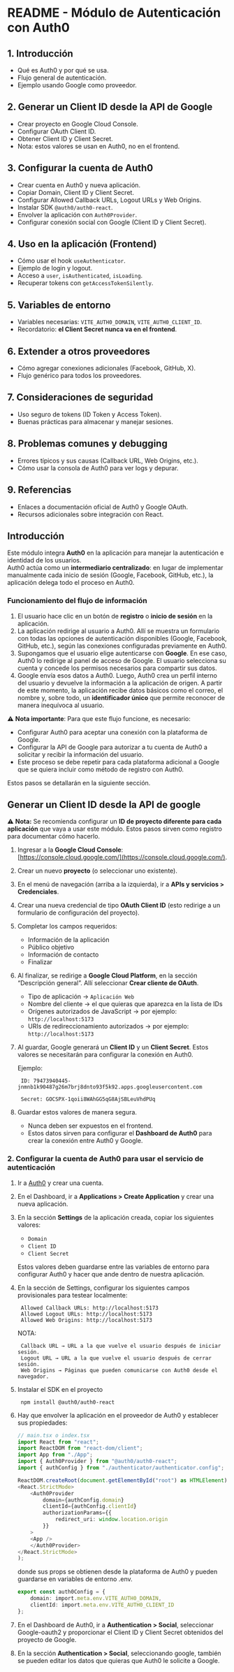 # README - Módulo de Autenticación con Auth0

## 1. Introducción
- Qué es Auth0 y por qué se usa.  
- Flujo general de autenticación.  
- Ejemplo usando Google como proveedor.  

## 2. Generar un Client ID desde la API de Google
- Crear proyecto en Google Cloud Console.  
- Configurar OAuth Client ID.  
- Obtener Client ID y Client Secret.  
- Nota: estos valores se usan en Auth0, no en el frontend.  

## 3. Configurar la cuenta de Auth0
- Crear cuenta en Auth0 y nueva aplicación.  
- Copiar Domain, Client ID y Client Secret.  
- Configurar Allowed Callback URLs, Logout URLs y Web Origins.  
- Instalar SDK `@auth0/auth0-react`.  
- Envolver la aplicación con `Auth0Provider`.  
- Configurar conexión social con Google (Client ID y Client Secret).

## 4. Uso en la aplicación (Frontend)
- Cómo usar el hook `useAuthenticator`.  
- Ejemplo de login y logout.  
- Acceso a `user`, `isAuthenticated`, `isLoading`.  
- Recuperar tokens con `getAccessTokenSilently`.  

## 5. Variables de entorno
- Variables necesarias: `VITE_AUTH0_DOMAIN`, `VITE_AUTH0_CLIENT_ID`.  
- Recordatorio: **el Client Secret nunca va en el frontend**.  

## 6. Extender a otros proveedores
- Cómo agregar conexiones adicionales (Facebook, GitHub, X).  
- Flujo genérico para todos los proveedores.  

## 7. Consideraciones de seguridad
- Uso seguro de tokens (ID Token y Access Token).  
- Buenas prácticas para almacenar y manejar sesiones.  

## 8. Problemas comunes y debugging
- Errores típicos y sus causas (Callback URL, Web Origins, etc.).  
- Cómo usar la consola de Auth0 para ver logs y depurar.  

## 9. Referencias
- Enlaces a documentación oficial de Auth0 y Google OAuth.  
- Recursos adicionales sobre integración con React.



## Introducción
Este módulo integra **Auth0** en la aplicación para manejar la autenticación e identidad de los usuarios.  
Auth0 actúa como un **intermediario centralizado**: en lugar de implementar manualmente cada inicio de sesión (Google, Facebook, GitHub, etc.), la aplicación delega todo el proceso en Auth0.  


### Funcionamiento del flujo de información
1. El usuario hace clic en un botón de **registro** o **inicio de sesión** en la aplicación.  
2. La aplicación redirige al usuario a Auth0. Allí se muestra un formulario con todas las opciones de autenticación disponibles (Google, Facebook, GitHub, etc.), según las conexiones configuradas previamente en Auth0.  
3. Supongamos que el usuario elige autenticarse con **Google**. En ese caso, Auth0 lo redirige al panel de acceso de Google. El usuario selecciona su cuenta y concede los permisos necesarios para compartir sus datos.  
4. Google envía esos datos a Auth0. Luego, Auth0 crea un perfil interno del usuario y devuelve la información a la aplicación de origen. A partir de este momento, la aplicación recibe datos básicos como el correo, el nombre y, sobre todo, un **identificador único** que permite reconocer de manera inequívoca al usuario.  


⚠️ **Nota importante**: Para que este flujo funcione, es necesario:  
- Configurar Auth0 para aceptar una conexión con la plataforma de Google.  
- Configurar la API de Google para autorizar a tu cuenta de Auth0 a solicitar y recibir la información del usuario.  
- Este proceso se debe repetir para cada plataforma adicional a Google que se quiera incluir como método de registro con Auth0.


Estos pasos se detallarán en la siguiente sección.

## Generar un Client ID desde la API de google

⚠️ **Nota:** Se recomienda configurar un **ID de proyecto diferente para cada aplicación** que vaya a usar este módulo. Estos pasos sirven como registro para documentar cómo hacerlo.

1. Ingresar a la **Google Cloud Console**: [https://console.cloud.google.com/](https://console.cloud.google.com/).  
2. Crear un nuevo **proyecto** (o seleccionar uno existente).  
3. En el menú de navegación (arriba a la izquierda), ir a **APIs y servicios > Credenciales**.  
4. Crear una nueva credencial de tipo **OAuth Client ID** (esto redirige a un formulario de configuración del proyecto).  
5. Completar los campos requeridos:  
   - Información de la aplicación  
   - Público objetivo  
   - Información de contacto  
   - Finalizar  
6. Al finalizar, se redirige a **Google Cloud Platform**, en la sección “Descripción general”. Allí seleccionar **Crear cliente de OAuth**.  
   - Tipo de aplicación → `Aplicación Web`  
   - Nombre del cliente → el que quieras que aparezca en la lista de IDs  
   - Orígenes autorizados de JavaScript → por ejemplo: `http://localhost:5173`  
   - URIs de redireccionamiento autorizados → por ejemplo: `http://localhost:5173`  
7. Al guardar, Google generará un **Client ID** y un **Client Secret**. Estos valores se necesitarán para configurar la conexión en Auth0.  

    Ejemplo:
      
        ID: 79473940445-jnmnb1k90487g26m7brj8dnto93f5k92.apps.googleusercontent.com

        Secret: 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


8. Guardar estos valores de manera segura.  
   - Nunca deben ser expuestos en el frontend.  
   - Estos datos sirven para configurar el **Dashboard de Auth0** para crear la conexión entre Auth0 y Google.  

### 2. Configurar la cuenta de Auth0 para usar el servicio de autenticación

1. Ir a [Auth0](https://auth0.com/) y crear una cuenta.  
2. En el Dashboard, ir a **Applications > Create Application** y crear una nueva aplicación.  
3. En la sección **Settings** de la aplicación creada, copiar los siguientes valores:  
   - `Domain`  
   - `Client ID`  
   - `Client Secret`  

    Estos valores deben guardarse entre las variables de entorno para configurar Auth0 y hacer que ande dentro de nuestra aplicación.

4. En la sección de Settings, configurar los siguientes campos provisionales para testear localmente:  

        Allowed Callback URLs: http://localhost:5173
        Allowed Logout URLs: http://localhost:5173
        Allowed Web Origins: http://localhost:5173

    NOTA:

        Callback URL → URL a la que vuelve el usuario después de iniciar sesión.  
        Logout URL → URL a la que vuelve el usuario después de cerrar sesión.  
        Web Origins → Páginas que pueden comunicarse con Auth0 desde el navegador.  

5. Instalar el SDK en el proyecto

        npm install @auth0/auth0-react
        
6. Hay que envolver la aplicación en el proveedor de Auth0 y establecer sus propiedades:

    ```ts
    // main.tsx o index.tsx
    import React from "react";
    import ReactDOM from "react-dom/client";
    import App from "./App";
    import { Auth0Provider } from "@auth0/auth0-react";
    import { authConfig } from "./authenticator/authenticator.config";

    ReactDOM.createRoot(document.getElementById("root") as HTMLElement).render(
    <React.StrictMode>
        <Auth0Provider
            domain={authConfig.domain}
            clientId={authConfig.clientId}
            authorizationParams={{
                redirect_uri: window.location.origin
            }}
        >
        <App />
        </Auth0Provider>
    </React.StrictMode>
    );

    ```

    donde sus props se obtienen desde la plataforma de Auth0 y pueden guardarse en variables de entorno .env.

    ```ts
    export const auth0Config = {
        domain: import.meta.env.VITE_AUTH0_DOMAIN,
        clientId: import.meta.env.VITE_AUTH0_CLIENT_ID
    };
    ```

7. En el Dashboard de Auth0, ir a **Authentication > Social**, seleccionar Google-oauth2 y proporcionar el Client ID y Client Secret obtenidos del proyecto de Google.
8. En la sección **Authentication > Social**, seleccionando google, también se pueden editar los datos que quieras que Auth0 le solicite a Google.